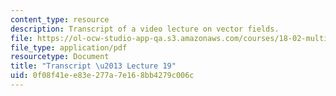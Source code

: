 ```yaml
---
content_type: resource
description: Transcript of a video lecture on vector fields.
file: https://ol-ocw-studio-app-qa.s3.amazonaws.com/courses/18-02-multivariable-calculus-fall-2007/0f08f41ee83e277a7e168bb4279c006c_18_022007L19.pdf
file_type: application/pdf
resourcetype: Document
title: "Transcript \u2013 Lecture 19"
uid: 0f08f41e-e83e-277a-7e16-8bb4279c006c
---
```

